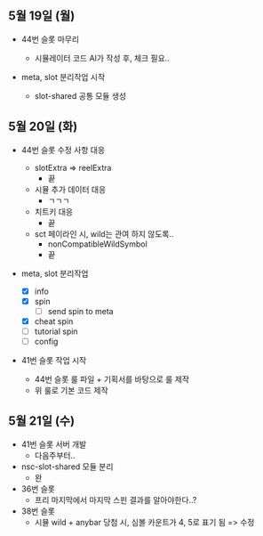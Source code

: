 
## 5월 19일 (월)

- 44번 슬롯 마무리
	- 시뮬레이터 코드 AI가 작성 후, 체크 필요..

- meta, slot 분리작업 시작
	- slot-shared 공통 모듈 생성


## 5월 20일 (화)

- 44번 슬롯 수정 사항 대응
	- slotExtra => reelExtra
		- 끝
	- 시뮬 추가 데이터 대응
		- ㄱㄱㄱ
	- 치트키 대응
		- 끝
	- sct 페이라인 시, wild는 관여 하지 않도록..
		- nonCompatibleWildSymbol
		- 끝

- meta, slot 분리작업
	- [x] info
	- [x] spin
		- [ ] send spin to meta
	- [x] cheat spin
	- [ ] tutorial spin
	- [ ] config

- 41번 슬롯 작업 시작
	- 44번 슬롯 룰 파일 + 기획서를 바탕으로 룰 제작
	- 위 룰로 기본 코드 제작


## 5월 21일 (수)

- 41번 슬롯 서버 개발
	- 다음주부터..
- nsc-slot-shared 모듈 분리
	- 완
- 36번 슬롯
	- 프리 마지막에서 마지막 스핀 결과를 알아야한다..?
- 38번 슬롯
	- 시뮬 wild + anybar 당첨 시, 심볼 카운트가 4, 5로 표기 됨 => 수정